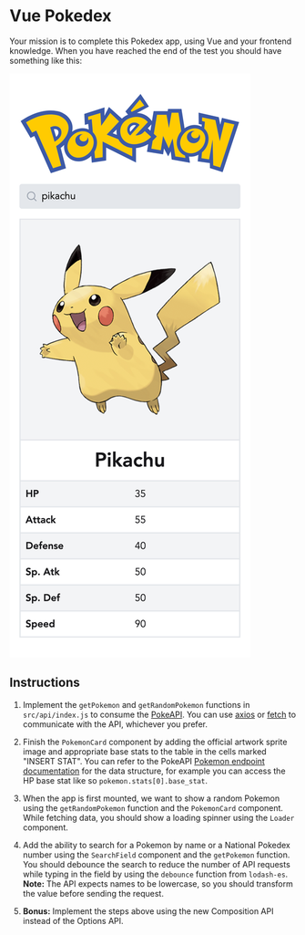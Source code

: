 # Vue Pokedex

Your mission is to complete this Pokedex app, using Vue and your frontend knowledge. When you have reached the end of the test you should have something like this:

![Vue Pokedex](screenshot.png)

## Instructions

1. Implement the `getPokemon` and `getRandomPokemon` functions in `src/api/index.js` to consume the [PokeAPI](https://pokeapi.co). You can use [axios](https://github.com/axios/axios) or [fetch](https://developer.mozilla.org/en-US/docs/Web/API/fetch) to communicate with the API, whichever you prefer.

2. Finish the `PokemonCard` component by adding the official artwork sprite image and appropriate base stats to the table in the cells marked "INSERT STAT". You can refer to the PokeAPI [Pokemon endpoint documentation](https://pokeapi.co/docs/v2#pokemon) for the data structure, for example you can access the HP base stat like so `pokemon.stats[0].base_stat`.

3. When the app is first mounted, we want to show a random Pokemon using the `getRandomPokemon` function and the `PokemonCard` component. While fetching data, you should show a loading spinner using the `Loader` component.

4. Add the ability to search for a Pokemon by name or a National Pokedex number using the `SearchField` component and the `getPokemon` function. You should debounce the search to reduce the number of API requests while typing in the field by using the `debounce` function from `lodash-es`. **Note:** The API expects names to be lowercase, so you should transform the value before sending the request.

5. **Bonus:** Implement the steps above using the new Composition API instead of the Options API.
